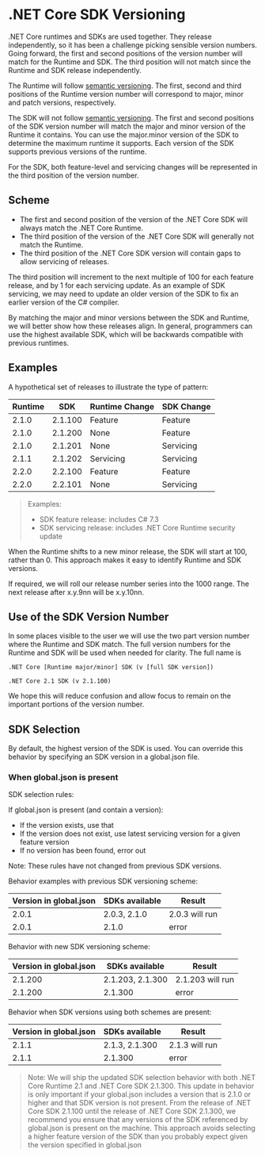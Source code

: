 # .NET Core SDK Versioning

.NET Core runtimes and SDKs are used together. They release independently, so it has been a challenge picking sensible version numbers. Going forward, the first and second positions of the version number will match for the Runtime and SDK. The third position will not match since the Runtime and SDK release independently.

The Runtime will follow [semantic versioning](https://semver.org/). The first, second and third positions of the Runtime version number will correspond to major, minor and patch versions, respectively.

The SDK will not follow [semantic versioning](https://semver.org/). The first and second positions of the SDK version number will match the major and minor version of the Runtime it contains. You can use the major.minor version of the SDK to determine the maximum runtime it supports. Each version of the SDK supports previous versions of the runtime. 

For the SDK, both feature-level and servicing changes will be represented in the third position of the version number.

## Scheme

* The first and second position of the version of the .NET Core SDK will always match the .NET Core Runtime.
* The third position of the version of the .NET Core SDK will generally not match the Runtime.
* The third position of the .NET Core SDK version will contain gaps to allow servicing of releases.

The third position will increment to the next multiple of 100 for each feature release, and by 1 for each servicing update. As an example of SDK servicing, we may need to update an older version of the SDK to fix an earlier version of the C# compiler.

By matching the major and minor versions between the SDK and Runtime, we will better show how these releases align. In general, programmers can use the highest available SDK, which will be backwards compatible with previous runtimes.

## Examples

A hypothetical set of releases to illustrate the type of pattern:

| Runtime | SDK     | Runtime Change | SDK Change |
|---------|---------|----------------|------------|
| 2.1.0   | 2.1.100 | Feature        | Feature    |
| 2.1.0   | 2.1.200 | None           | Feature    |
| 2.1.0   | 2.1.201 | None           | Servicing  |
| 2.1.1   | 2.1.202 | Servicing      | Servicing  |
| 2.2.0   | 2.2.100 | Feature        | Feature    |
| 2.2.0   | 2.2.101 | None           | Servicing  |

> Examples:
>   * SDK feature release: includes C# 7.3
>   * SDK servicing release: includes .NET Core Runtime security update

When the Runtime shifts to a new minor release, the SDK will start at 100, rather than 0. This approach makes it easy to identify Runtime and SDK versions.

If required, we will roll our release number series into the 1000 range. The next release after x.y.9nn will be x.y.10nn.

## Use of the SDK Version Number

In some places visible to the user we will use the two part version number where the Runtime and SDK match. The full version numbers for the Runtime and SDK will be used when needed for clarity. The full name is 

 ```
 .NET Core [Runtime major/minor] SDK (v [full SDK version])

 .NET Core 2.1 SDK (v 2.1.100)
 ```

We hope this will reduce confusion and allow focus to remain on the important portions of the version number.

## SDK Selection

By default, the highest version of the SDK is used. You can override this behavior by specifying an SDK version in a global.json file.

### When global.json is present

SDK selection rules:

If global.json is present (and contain a version):
* If the version exists, use that
* If the version does not exist, use latest servicing version for a given feature version
* If no version has been found, error out

Note: These rules have not changed from previous SDK versions.

Behavior examples with previous SDK versioning scheme:

| Version in global.json| SDKs available | Result         |
|-----------------------|----------------|----------------|
| 2.0.1                 | 2.0.3, 2.1.0   | 2.0.3 will run |
| 2.0.1                 | 2.1.0          | error          |

Behavior with new SDK versioning scheme:

| Version in global.json | SDKs available   | Result           |
|-----------------------|------------------|------------------|
| 2.1.200               | 2.1.203, 2.1.300 | 2.1.203 will run |
| 2.1.200               | 2.1.300          | error            |

Behavior when SDK versions using both schemes are present:

| Version in global.json | SDKs available | Result        |
|-----------------------|----------------|----------------|
| 2.1.1                 | 2.1.3, 2.1.300 | 2.1.3 will run |
| 2.1.1                 | 2.1.300        | error          |

> Note: We will ship the updated SDK selection behavior with both .NET Core Runtime 2.1 and .NET Core SDK 2.1.300. This update in behavior is only important if your global.json includes a version that is 2.1.0 or higher and that SDK version is not present. From the release of .NET Core SDK 2.1.100 until the release of .NET Core SDK 2.1.300, we recommend you ensure that any versions of the SDK referenced by global.json is present on the machine. This approach avoids selecting a higher feature version of the SDK than you probably expect given the version specified in global.json